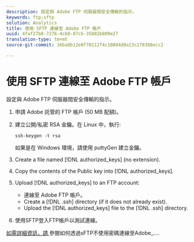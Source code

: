 ```yaml
---
description: 設定與 Adobe FTP 伺服器間安全傳輸的指示。
keywords: ftp;sftp
solution: Analytics
title: 使用 SFTP 連線至 Adobe FTP 帳戶
uuid: 4faf27b8-7276-4c68-87cb-35802b809e27
translation-type: tm+mt
source-git-commit: 16ba0b12e0f70112f4c10804d0a13c278388ecc2

---
```



# 使用 SFTP 連線至 Adobe FTP 帳戶

設定與 Adobe FTP 伺服器間安全傳輸的指示。

1. 申請 Adobe 託管的 FTP 帳戶 (50 MB 配額)。
1. 建立公開/私密 RSA 金鑰。在 Linux 中，執行:

   ```
   ssh-keygen -t rsa
   ```

   如果是在 Windows 環境，請使用 puttyGen 建立金鑰。

1. Create a file named [!DNL authorized_keys] (no extension).
1. Copy the contents of the Public key into [!DNL authorized_keys].
1. Upload [!DNL authorized_keys] to an FTP account:

   * 連線至 Adobe FTP 帳戶。
   * Create a [!DNL .ssh] directory (if it does not already exist).
   * Upload the [!DNL authorized_keys] file to the [!DNL .ssh] directory.

1. 使用SFTP登入FTP帳戶以測試連線。

[如需詳細資訊，請 ](/help/export/ftp-and-sftp/c-sftp/ftp-sftp-cert-auth.md)參閱如何透過sFTP不使用密碼連線至Adobe_....
